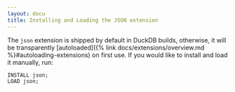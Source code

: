 ```yaml
---
layout: docu
title: Installing and Loading the JSON extension
---
```


The `json` extension is shipped by default in DuckDB builds, otherwise, it will be transparently [autoloaded]({% link docs/extensions/overview.md %}#autoloading-extensions) on first use. If you would like to install and load it manually, run:

```sql
INSTALL json;
LOAD json;
```

